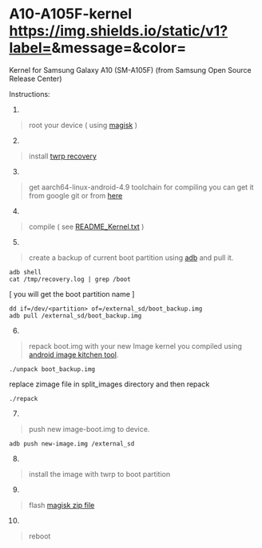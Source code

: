 # A10-A105F-kernel https://img.shields.io/static/v1?label=<LABEL>&message=<MESSAGE>&color=<COLOR>
Kernel for Samsung Galaxy A10 (SM-A105F) (from Samsung Open Source Release Center)


Instructions:


1. 
> root your device ( using [magisk](https://forum.xda-developers.com/galaxy-a10/how-to/magisk-root-galaxy-a10-series-t3963822) )



2. 
> install [twrp recovery](https://forum.xda-developers.com/galaxy-a10/development/recovery-twrp-3-3-1-galaxy-a10-exynos-t3963825)



3.

> get aarch64-linux-android-4.9 toolchain for compiling
> you can get it from google git or from [here](https://github.com/mscalindt/aarch64-linux-android-4.9.git)


4.

> compile ( see [README_Kernel.txt](https://github.com/thewh1teagle/A10-A105F-kernel/blob/master/Kernel/README_Kernel.txt) )


5. 

> create a backup of current boot partition using [adb](https://forum.xda-developers.com/showthread.php?t=2588979) and pull it.

```
adb shell
cat /tmp/recovery.log | grep /boot 
```
[ you will get the boot partition name ]
```
dd if=/dev/<partition> of=/external_sd/boot_backup.img
adb pull /external_sd/boot_backup.img
```

6.
> repack boot.img with your new Image kernel you compiled using [android image kitchen tool](https://forum.xda-developers.com/showthread.php?t=2073775).
```
./unpack boot_backup.img
```
replace zimage file in split_images directory and then repack
```
./repack
```

7.
> push new image-boot.img to device.
```
adb push new-image.img /external_sd
```

8.
> install the image with twrp to boot partition


9.
> flash [magisk zip file](https://github.com/topjohnwu/Magisk/releases)


10.
> reboot
